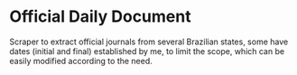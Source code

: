 # Official Daily Document
Scraper to extract official journals from several Brazilian states, some have dates (initial and final) established by me, to limit the scope, which can be easily modified according to the need.
